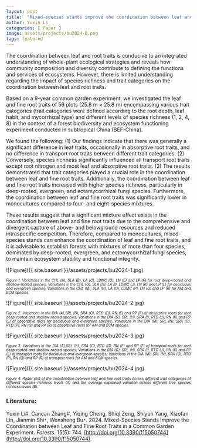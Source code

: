 ```yaml
---
layout: post
title:  "Mixed-species stands improve the coordination between leaf and fine root traits in a common garden experiment"
author: Yuxin Li
categories: [ Paper ]
image: assets/projects/bu2024-0.png
tags: featured
---
```

The coordination between leaf and root traits is conducive to an integrated understanding of whole-plant ecological strategies and reveals how community composition and diversity contribute to defining the functions and services of ecosystems. However, there is limited understanding regarding the impact of species richness and trait categories on the coordination between leaf and root traits. 

Based on a 9-year common garden experiment, we investigated the leaf and fine root traits of 56 plots (25.8 m × 25.8 m) encompassing various trait categories (trait categories were defined according to the root depth, leaf habit, and mycorrhizal type) and different levels of species richness (1, 2, 4, 8) in the context of a forest biodiversity and ecosystem functioning experiment conducted in subtropical China (BEF-China). 

We found the following: (1) Our findings indicate that there was generally a significant difference in leaf traits, occasionally in absorptive root traits, and no difference in transport root traits between different trait categories. (2) Conversely, species richness significantly influenced all transport root traits except root nitrogen and most leaf and absorptive root traits. (3) The results demonstrated that trait categories played a crucial role in the coordination between leaf and fine root traits. Additionally, the coordination between leaf and fine root traits increased with higher species richness, particularly in deep-rooted, evergreen, and ectomycorrhizal fungi species. Furthermore, the coordination between leaf and fine root traits was significantly lower in monocultures compared to four- and eight-species mixtures. 

These results suggest that a significant mixture effect exists in the coordination between leaf and fine root traits due to the comprehensive and divergent capture of above- and belowground resources and reduced intraspecific competition. Therefore, compared to monocultures, mixed-species stands can enhance the coordination of leaf and fine root traits, and it is advisable to establish forests with mixtures of more than four species, dominated by deep-rooted, evergreen, and ectomycorrhizal fungi species, to maintain ecosystem stability and functional integrity.

![Figure]({{ site.baseurl }}/assets/projects/bu2024-1.jpg)
<p style='text-align: justify;' ><span style="font-style: italic; font-size:70%">Figure 1. Variations in the CHL (A), SLA (B), LA (C), LDMC (D), LN (E) and LP (F) for root deep-rooted and shallow-rooted species; Variations in the CHL (G), SLA (H), LA (I), LDMC (J), LN (K) and LP (L) for deciduous and evergreen species; Variations in the CHL (M), SLA (N), LA (O), LDMC (P), LN (Q) and LP (R) for AM and ECM species.
</span></p>

![Figure]({{ site.baseurl }}/assets/projects/bu2024-2.jpg)
<p style='text-align: justify;' ><span style="font-style: italic; font-size:70%">Figure 2. Variations in the DIA (A),SRL (B), SRA (C), RTD (D), RN (E) and RP (F) of absorptive roots for root deep-rooted and shallow-rooted species; Variations in the DIA (G), SRL (H), SRA (I), RTD (J), RN (K) and RP (L) of absorptive roots for deciduous and evergreen species; Variations in the DIA (M), SRL (N), SRA (O), RTD (P), RN (Q) and RP (R) of absorptive roots for AM and ECM species.
</span></p>

![Figure]({{ site.baseurl }}/assets/projects/bu2024-3.jpg)
<p style='text-align: justify;' ><span style="font-style: italic; font-size:70%">Figure 3. Variations in the DIA (A),SRL (B), SRA (C), RTD (D), RN (E) and RP (F) of transport roots for root deep-rooted and shallow-rooted species; Variations in the DIA (G), SRL (H), SRA (I), RTD (J), RN (K) and RP (L) of transport roots for deciduous and evergreen species; Variations in the DIA (M), SRL (N), SRA (O), RTD (P), RN (Q) and RP (R) of transport roots for AM and ECM species. 
</span></p>

![Figure]({{ site.baseurl }}/assets/projects/bu2024-4.jpg)
<p style='text-align: justify;' ><span style="font-style: italic; font-size:70%">Figure 4. Radar plot of the coordination between leaf and fine root traits across different trait categories at different species richness levels (A) and the average explained variation across different tree species richness levels (B).
</span></p>

### Literature:
Yuxin Li#, Cancan Zhang#, Yiqing Cheng, Shiqi Zeng, Shiyun Yang, Xiaofan Lin, Jianmin Shi<code>&ast;</code>, Wensheng Bu<code>&ast;</code>. 2024. Mixed-Species Stands Improve the Coordination between Leaf and Fine Root Traits in a Common Garden Experiment. *Forests*. 15(5): 744. [http://doi.org/10.3390/f15050744](http://doi.org/10.3390/f15050744). 
